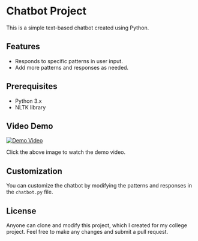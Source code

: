 # Chatbot Project

This is a simple text-based chatbot created using Python.

## Features

- Responds to specific patterns in user input.
- Add more patterns and responses as needed.

## Prerequisites

- Python 3.x
- NLTK library

## Video Demo
[![Demo Video](https://www.dsecctv.com/images/Demo%20clip%20icon%20md.png)](https://youtu.be/mJ9Tkuu33Is)

Click the above image to watch the demo video.


## Customization

You can customize the chatbot by modifying the patterns and responses in the `chatbot.py` file.

## License

Anyone can clone and modify this project, which I created for my college project. Feel free to make any changes and submit a pull request.
